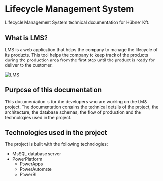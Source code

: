 # Lifecycle Management System

Lifecycle Management System technical documentation for Hübner Kft.

## What is LMS?

LMS is a web application that helps the company to manage the lifecycle of its
products. This tool
helps the company to keep track of the products during the production area from
the first step until
the product is ready for deliver to the customer.

![LMS](lms_ai_image.png ':size=50% :align=center')

## Purpose of this documentation

This documentation is for the developers who are working on the LMS project. The
documentation
contains the technical details of the project, the architecture, the database
schemas, the
flow of production and the technologies used in the project.

## Technologies used in the project

The project is built with the following technologies:

- MsSQL database server
- PowerPlatform
    - PowerApps
    - PowerAutomate
    - PowerBI